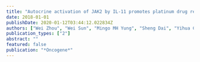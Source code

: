 ```yaml
---
title: "Autocrine activation of JAK2 by IL-11 promotes platinum drug resistance"
date: 2018-01-01
publishDate: 2020-01-12T03:44:12.022834Z
authors: ["Wei Zhou", "Wei Sun", "Mingo MH Yung", "Sheng Dai", "Yihua Cai", "Chi-Wei Chen", "Yunxiao Meng", "Jennifer B Lee", "John C Braisted", "Yinghua Xu", " others"]
publication_types: ["2"]
abstract: ""
featured: false
publication: "*Oncogene*"
---
```


